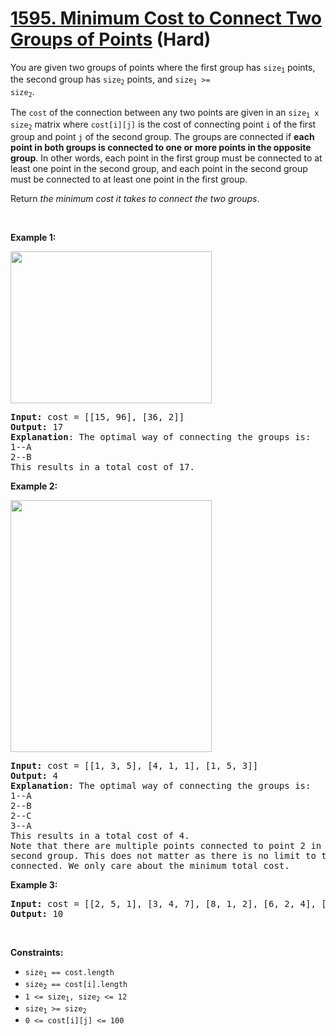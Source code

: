 # [1595. Minimum Cost to Connect Two Groups of Points][link] (Hard)

[link]: https://leetcode.com/problems/minimum-cost-to-connect-two-groups-of-points/

<p>You are given two groups of points where the first group has <code>size<sub>1</sub></code>
points, the second group has <code>size<sub>2</sub></code> points, and <code>size<sub>1</sub> &gt;=
size<sub>2</sub></code>.</p>

<p>The <code>cost</code> of the connection between any two points are given in an
<code>size<sub>1</sub> x size<sub>2</sub></code> matrix where <code>cost[i][j]</code> is the cost of
connecting point <code>i</code> of the first group and point <code>j</code> of the second group. The
groups are connected if <strong>each point in both groups is connected to one or more points in the
opposite group</strong>. In other words, each point in the first group must be connected to at least
one point in the second group, and each point in the second group must be connected to at least one
point in the first group.</p>

<p>Return <em>the minimum cost it takes to connect the two groups</em>.</p>

<p>&nbsp;</p>
<p><strong class="example">Example 1:</strong></p>
<img alt="" src="https://assets.leetcode.com/uploads/2020/09/03/ex1.jpg" style="width: 322px;
height: 243px;" />
<pre>
<strong>Input:</strong> cost = [[15, 96], [36, 2]]
<strong>Output:</strong> 17
<strong>Explanation</strong>: The optimal way of connecting the groups is:
1--A
2--B
This results in a total cost of 17.
</pre>

<p><strong class="example">Example 2:</strong></p>
<img alt="" src="https://assets.leetcode.com/uploads/2020/09/03/ex2.jpg" style="width: 322px;
height: 403px;" />
<pre>
<strong>Input:</strong> cost = [[1, 3, 5], [4, 1, 1], [1, 5, 3]]
<strong>Output:</strong> 4
<strong>Explanation</strong>: The optimal way of connecting the groups is:
1--A
2--B
2--C
3--A
This results in a total cost of 4.
Note that there are multiple points connected to point 2 in the first group and point A in the
second group. This does not matter as there is no limit to the number of points that can be
connected. We only care about the minimum total cost.
</pre>

<p><strong class="example">Example 3:</strong></p>

<pre>
<strong>Input:</strong> cost = [[2, 5, 1], [3, 4, 7], [8, 1, 2], [6, 2, 4], [3, 8, 8]]
<strong>Output:</strong> 10
</pre>

<p>&nbsp;</p>
<p><strong>Constraints:</strong></p>

<ul>
	<li><code>size<sub>1</sub> == cost.length</code></li>
	<li><code>size<sub>2</sub> == cost[i].length</code></li>
	<li><code>1 &lt;= size<sub>1</sub>, size<sub>2</sub> &lt;= 12</code></li>
	<li><code>size<sub>1</sub> &gt;= size<sub>2</sub></code></li>
	<li><code>0 &lt;= cost[i][j] &lt;= 100</code></li>
</ul>
